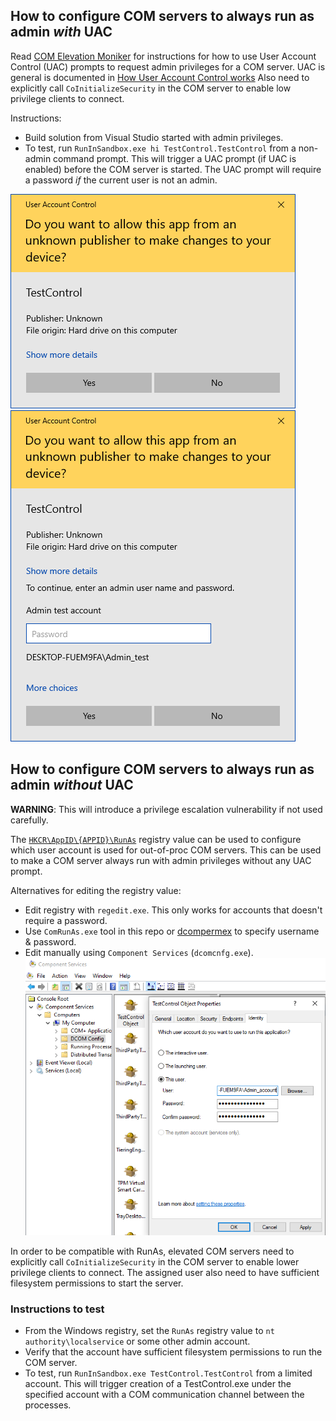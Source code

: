 ## How to configure COM servers to always run as admin _with_ UAC

Read [COM Elevation Moniker](https://docs.microsoft.com/en-us/windows/win32/com/the-com-elevation-moniker) for instructions for how to use User Account Control (UAC) prompts to request admin privileges for a COM server. UAC is general is documented in [How User Account Control works](https://docs.microsoft.com/en-us/windows/security/identity-protection/user-account-control/how-user-account-control-works) Also need to explicitly call `CoInitializeSecurity` in the COM server to enable low privilege clients to connect.


Instructions:
* Build solution from Visual Studio started with admin privileges.
* To test, run `RunInSandbox.exe hi TestControl.TestControl` from a non-admin command prompt. This will trigger a UAC prompt (if UAC is enabled) before the COM server is started. The UAC prompt will require a password _if_ the current user is not an admin.

![UAC_prompt](UAC_prompt.png) ![UAC_prompt_pw](UAC_prompt_pw.png)  


## How to configure COM servers to always run as admin _without_ UAC

**WARNING**: This will introduce a privilege escalation vulnerability if not used carefully.

The [`HKCR\AppID\{APPID}\RunAs`](https://learn.microsoft.com/en-us/windows/win32/com/runas) registry value can be used to configure which user account is used for out-of-proc COM servers. This can be used to make a COM server always run with admin privileges without any UAC prompt.

Alternatives for editing the registry value:
* Edit registry with `regedit.exe`. This only works for accounts that doesn't require a password.
* Use `ComRunAs.exe` tool in this repo or [dcompermex](https://github.com/albertony/dcompermex) to specify username & password.
* Edit manually using `Component Services` (`dcomcnfg.exe`).
![DCOM_RunAs](DCOM_RunAs.png)  

In order to be compatible with RunAs, elevated COM servers need to explicitly call `CoInitializeSecurity` in the COM server to enable lower privilege clients to connect. The assigned user also need to have sufficient filesystem permissions to start the server.


### Instructions to test
* From the Windows registry, set the `RunAs` registry value to `nt authority\localservice` or some other admin account.
* Verify that the account have sufficient filesystem permissions to run the COM server.
* To test, run `RunInSandbox.exe TestControl.TestControl` from a limited account. This will trigger creation of a TestControl.exe under the specified account with a COM communication channel between the processes.
